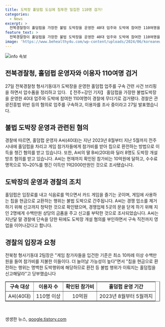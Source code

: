 ```yaml
---
title: 도박장 홀덤펍 도심에 침투한 밀집한 110명 검거!
categories:
  - News
excerpt: >
  전북경찰청이 홀덤펍을 가장한 불법 도박장을 운영한 40대 업주와 도박에 참여한 110여명을 검거했다. 경찰은 홀덤펍 운영자를 구속하고, 이용자들과 공무원 등을 조사 중이라고 밝혔다. 업주는 참가자들에게 참가비를 받아 칩으로 환전해주는 방법으로 이득을 챙겼으며, 경쟁 업체를 제거하기 위해 신고를 청탁한 것으로 확인됐다. 경찰은 도박행위에 해당하는 홀덤펍을 신고해달라고 당부했다.
feature_text: >
  전북경찰청이 홀덤펍을 가장한 불법 도박장을 운영한 40대 업주와 도박에 참여한 110여명을 검거했다. 경찰은 홀덤펍 운영자를 구속하고, 이용자들과 공무원 등을 조사 중이라고 밝혔다. 업주는 참가자들에게 참가비를 받아 칩으로 환전해주는 방법으로 이득을 챙겼으며, 경쟁 업체를 제거하기 위해 신고를 청탁한 것으로 확인됐다. 경찰은 도박행위에 해당하는 홀덤펍을 신고해달라고 당부했다.
image: 'https://www.behealthy4u.com/wp-content/uploads/2024/06/koreanews.jpg'
---
```


<p><img src="https://www.behealthy4u.com/wp-content/uploads/2024/06/koreanews.jpg" alt="info 속보" /></p>

<h2 data-ke-size="size26">전북경찰청, 홀덤펍 운영자와 이용자 110여명 검거</h2>

<p data-ke-size="size16">27일 전북경찰청 형사기동대가 도박장을 운영한 홀덤펍 업주를 구속 간련 사건 브리핑을 하면서 압수품을 정리하고 있다. 【 전주=강인 기자】 홀덤펍을 가장한 불법도박장을 운영한 40대 업주와 도박에 참여한 110여명이 경찰에 무더기로 검거됐다. 경찰은 관광진흥법 위반 등의 혐의로 업주를 구속하고, 이용자를 조사 중이라고 27일 발표했습니다.</p>

<h2 data-ke-size="size26">불법 도박장 운영과 관련된 혐의</h2>

<p data-ke-size="size16">경찰에 따르면, 홀덤펍 운영자 A씨(40대)는 지난 2023년 8월부터 지난 5월까지 전주시내에 홀덤펍을 차리고 게임 참가자들에게 참가비를 받아 칩으로 환전하는 방법으로 이득을 챙긴 혐의를 받고 있습니다. 또한, A씨의 딸 B씨(20대)와 딜러 8명도 도박장 개설 방조 혐의를 받고 있습니다. A씨는 현재까지 확인된 참가비는 10억원에 달하고, 수수료 명목으로 10~20%를 챙긴 이득만 1억2000만원인 것으로 조사됐습니다.</p>

<h2 data-ke-size="size26">도박장의 운영과 경찰의 조치</h2>

<p data-ke-size="size16">홀덤펍은 입장료를 내고 식음료를 먹으면서 카드 게임을 즐기는 곳이며, 게임에 사용하는 칩을 현금으로 교환하는 행위는 불법 도박으로 간주됩니다. A씨는 경쟁 업소를 제거하기 위해 신고까지 청탁한 것으로 확인됐으며, 경쟁업체 5곳의 문을 닫게 하기 위해 지인 2명에게 수백만원 상당의 금품을 주고 신고를 부탁한 것으로 조사되었습니다. A씨는 지난달 말 경찰에 단속을 당한 뒤에도 도박장 개설 혐의를 부인하면서 구속 직전까지 영업을 이어나갔다고 합니다.</p>

<h2 data-ke-size="size26">경찰의 입장과 요청</h2>

<p data-ke-size="size16">전북청 형사기동대 2팀장은 "게임 참가자들을 입건한 기준은 최소 10차례 이상 수백만원을 들여 참가비를 지불한 이들이다. 더 늘어날 가능성이 높다"면서 "칩을 현금으로 환전하는 행위는 명백한 도박행위에 해당하므로 환전 등 불법 행위가 이뤄지는 홀덤펍을 신고해달라"고 당부했습니다</p>

<table style="width: 100%;" border="1">
<tbody>
<tr>
<td style="text-align: center; height: 17px;"><b>구속 대상</b></td>
<td style="text-align: center; height: 17px;"><b>이용자 수</b></td>
<td style="text-align: center; height: 17px;"><b>확인된 참가비</b></td>
<td style="text-align: center; height: 17px;"><b>홀덤펍 운영 기간</b></td>
</tr>
<tr>
<td style="text-align: center; height: 17px;">A씨(40대)</td>
<td style="text-align: center; height: 17px;">110명 이상</td>
<td style="text-align: center; height: 17px;">10억원</td>
<td style="text-align: center; height: 17px;">2023년 8월부터 5월까지</td>
</tr>
</tbody>
</table>

<p data-ke-size="size16">&nbsp;</p>
생생한 뉴스, <a href="https://qoogle.tistory.com" rel="dofollow">qoogle.tistory.com</a>


